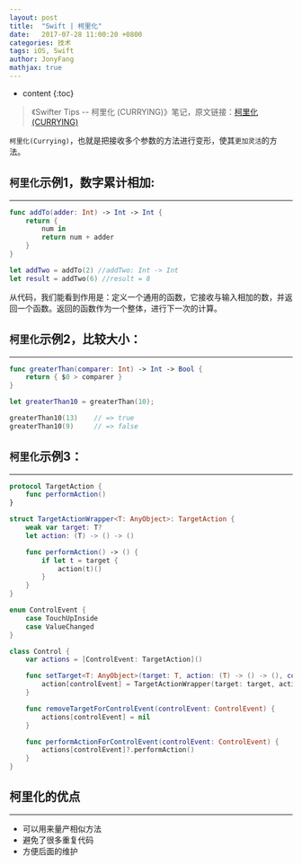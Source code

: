 ```yaml
---
layout: post
title:  "Swift | 柯里化"
date:   2017-07-28 11:00:20 +0800
categories: 技术
tags: iOS, Swift
author: JonyFang
mathjax: true
---
```


* content
{:toc}

> 《Swifter Tips -- 柯里化 (CURRYING)》笔记，原文链接：[柯里化 (CURRYING)](http://swifter.tips/currying/)

`柯里化(Currying)`，也就是把接收多个参数的方法进行变形，使其`更加灵活`的方法。






## `柯里化`示例1，数字累计相加:
----

```swift
func addTo(adder: Int) -> Int -> Int {
	return {
		num in
		return num + adder
	}
}

let addTwo = addTo(2) //addTwo: Int -> Int
let result = addTwo(6) //result = 8
```

从代码，我们能看到作用是：定义一个通用的函数，它接收与输入相加的数，并返回一个函数。返回的函数作为一个整体，进行下一次的计算。


## `柯里化`示例2，比较大小：
----

```swift
func greaterThan(comparer: Int) -> Int -> Bool {
    return { $0 > comparer }
}

let greaterThan10 = greaterThan(10);

greaterThan10(13)    // => true
greaterThan10(9)     // => false
```


## `柯里化`示例3：
----

```swift
protocol TargetAction {
	func performAction()
}

struct TargetActionWrapper<T: AnyObject>: TargetAction {
	weak var target: T?
	let action: (T) -> () -> ()

	func performAction() -> () {
		if let t = target {
			action(t)()
		}
	}
}

enum ControlEvent {
	case TouchUpInside
	case ValueChanged
}

class Control {
	var actions = [ControlEvent: TargetAction]()

	func setTarget<T: AnyObject>(target: T, action: (T) -> () -> (), controlEvent: ControlEvent) {
		action[controlEvent] = TargetActionWrapper(target: target, action: action)
	}

	func removeTargetForControlEvent(controlEvent: ControlEvent) {
		actions[controlEvent] = nil
	}

	func performActionForControlEvent(controlEvent: ControlEvent) {
		actions[controlEvent]?.performAction()
	}
}
```


## 柯里化的优点
----

- 可以用来量产相似方法
- 避免了很多重复代码
- 方便后面的维护



